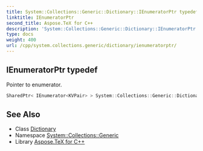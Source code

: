 ```yaml
---
title: System::Collections::Generic::Dictionary::IEnumeratorPtr typedef
linktitle: IEnumeratorPtr
second_title: Aspose.TeX for C++
description: 'System::Collections::Generic::Dictionary::IEnumeratorPtr typedef. Pointer to enumerator in C++.'
type: docs
weight: 400
url: /cpp/system.collections.generic/dictionary/ienumeratorptr/
---
```

## IEnumeratorPtr typedef


Pointer to enumerator.

```cpp
SharedPtr< IEnumerator<KVPair> > System::Collections::Generic::Dictionary< TKey, TValue >::IEnumeratorPtr
```

## See Also

* Class [Dictionary](../)
* Namespace [System::Collections::Generic](../../)
* Library [Aspose.TeX for C++](../../../)
